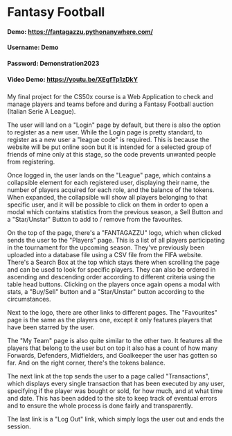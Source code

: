 # Fantasy Football

#### Demo: https://fantagazzu.pythonanywhere.com/
#### Username: Demo
#### Password: Demonstration2023

#### Video Demo:  <https://youtu.be/XEgfTp1zDkY>

#####
My final project for the CS50x course is a Web Application to check and manage players and teams before and during a Fantasy Football auction (Italian Serie A League).

The user will land on a "Login" page by default, but there is also the option to register as a new user.
While the Login page is pretty standard, to register as a new user a "league code" is required.
This is because the website will be put online soon but it is intended for a selected group of friends of mine only at this stage,
so the code prevents unwanted people from registering.

Once logged in, the user lands on the "League" page, which contains a collapsible element for each registered user, displaying their name, the number of players acquired for each role, and the balance of the tokens.
When expanded, the collapsible will show all players belonging to that specific user, and it will be possible to click on them in order
to open a modal which contains statistics from the previous season, a Sell Button and a "Star/Unstar" Button to add to / remove from the favourites.

On the top of the page, there's a "FANTAGAZZU" logo, which when clicked sends the user to the "Players" page.  This is a list of all
players participating in the tournament for the upcoming season. They've previously been uploaded into a database file using a CSV file from the FIFA website.
There's a Search Box at the top which stays there when scrolling the page and can be used to look for specific players. They can also be ordered in ascending and descending order according to different criteria using the table head buttons.
Clicking on the players once again opens a modal with stats, a "Buy/Sell" button and a "Star/Unstar" button according to the circumstances.

Next to the logo, there are other links to different pages.
The "Favourites" page is the same as the players one, except it only features players that have been starred by the user.

The "My Team" page is also quite similar to the other two. It features all the players that belong to the user but on top it also has a count of how many Forwards, Defenders, Midfielders, and Goalkeeper the user has gotten so far. And on the right corner, there's the tokens balance.

The next link at the top sends the user to a page called "Transactions", which displays every single transaction that has been
executed by any user, specifying if the player was bought or sold, for how much, and at what time and date.
This has been added to the site to keep track of eventual errors and to ensure the whole process is done fairly and transparently.

The last link is a "Log Out" link, which simply logs the user out and ends the session.
